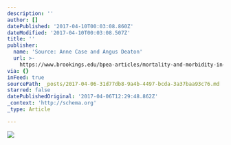 ```yaml
---
description: ''
author: []
datePublished: '2017-04-10T00:03:08.860Z'
dateModified: '2017-04-10T00:03:08.507Z'
title: ''
publisher:
  name: 'Source: Anne Case and Angus Deaton'
  url: >-
    https://www.brookings.edu/bpea-articles/mortality-and-morbidity-in-the-21st-century/
via: {}
inFeed: true
sourcePath: _posts/2017-04-06-31d77db8-9a4b-4497-bcda-3a37baa93c76.md
starred: false
datePublishedOriginal: '2017-04-06T12:29:48.862Z'
_context: 'http://schema.org'
_type: Article

---
```

![](https://the-grid-user-content.s3-us-west-2.amazonaws.com/307e1127-104b-4088-853b-14b32fdd726d.png)